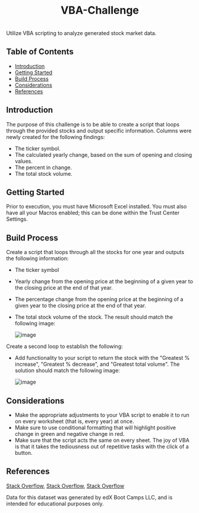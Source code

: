 <h1 align="center"> VBA-Challenge </h1> <br>
Utilize VBA scripting to analyze generated stock market data.

## Table of Contents

- [Introduction](#introduction)
- [Getting Started](#getting-started)
- [Build Process](#build-process)
- [Considerations](#considerations)
- [References](#references)

## Introduction

The purpose of this challenge is to be able to create a script that loops through the provided stocks and output specific information. 
Columns were newly created for the following findings: 
- The ticker symbol.
- The calculated yearly change, based on the sum of opening and closing values.
- The percent in change.
- The total stock volume.


## Getting Started

Prior to execution, you must have Microsoft Excel installed. You must also have all your Macros enabled; this can be done within the Trust Center Settings. 


## Build Process

Create a script that loops through all the stocks for one year and outputs the following information:

- The ticker symbol
- Yearly change from the opening price at the beginning of a given year to the closing price at the end of that year.
- The percentage change from the opening price at the beginning of a given year to the closing price at the end of that year.
- The total stock volume of the stock. The result should match the following image:

    ![image](https://github.com/myoingco/VBA-challenge/assets/160566342/73e91c19-09f4-4549-b504-7e926297726e)

Create a second loop to establish the following:

- Add functionality to your script to return the stock with the "Greatest % increase", "Greatest % decrease", and "Greatest total volume". The solution should match the following image:

    ![image](https://github.com/myoingco/VBA-challenge/assets/160566342/0024593f-f1a4-4a7b-809a-4fa3b8320262)


## Considerations

- Make the appropriate adjustments to your VBA script to enable it to run on every worksheet (that is, every year) at once.
- Make sure to use conditional formatting that will highlight positive change in green and negative change in red.
- Make sure that the script acts the same on every sheet. The joy of VBA is that it takes the tediousness out of repetitive tasks with the click of a button.


## References

[Stack Overflow](https://stackoverflow.com/questions/52122844/how-to-apply-a-vba-code-to-every-page-in-a-workbook-mine-does-part-of-the-code),
[Stack Overflow](https://stackoverflow.com/questions/66982309/conditional-formatting-using-vba),
[Stack Overflow](https://stackoverflow.com/questions/24154232/vba-to-select-all-columns-in-a-worksheet-and-auto-adjust-all-columns-width-in-ex)

Data for this dataset was generated by edX Boot Camps LLC, and is intended for educational purposes only.


